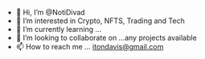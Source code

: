 - 👋 Hi, I’m @NotiDivad
- 👀 I’m interested in Crypto, NFTS, Trading and Tech
- 🌱 I’m currently learning ...
- 💞️ I’m looking to collaborate on ...any projects available 
- 📫 How to reach me ... itondavis@gmail.com

<!---
NotiDivad/NotiDivad is a ✨ special ✨ repository because its `README.md` (this file) appears on your GitHub profile.
You can click the Preview link to take a look at your changes.
--->
